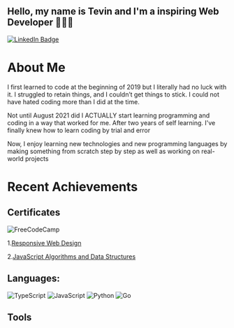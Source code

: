 
## <strong>Hello, my name is Tevin and I'm a inspiring Web Developer 👨🏾‍💻 </strong>

 <div id="badges">
  <a href="your-linkedin-URL">
    <img src="https://img.shields.io/badge/LinkedIn-blue?style=for-the-badge&logo=linkedin&logoColor=white" alt="LinkedIn Badge"/>
  </a>
  </div>

# About Me 



I first learned to code at the beginning of 2019 but I literally had no luck with it. I struggled to retain things, and I couldn’t get things to stick. I could not have hated coding more than I did at the time. 

Not until August 2021 did I ACTUALLY start learning programming and coding in a way that worked for me. After two years of self learning. I've finally knew how to learn coding by trial and error 

Now, I enjoy learning new technologies and new programming languages by making something from scratch step by step as well as working on real-world projects

# Recent Achievements 


## Certificates

 ![FreeCodeCamp](https://img.shields.io/badge/Freecodecamp-%23123.svg?&style=for-the-badge&logo=freecodecamp&logoColor=green)
 
 1.[Responsive Web Design]()
 
 2.[JavaScript Algorithms and Data Structures]()



















## Languages:
![TypeScript](https://img.shields.io/badge/typescript-%23007ACC.svg?style=for-the-badge&logo=typescript&logoColor=white)
![JavaScript](https://img.shields.io/badge/javascript-%23323330.svg?style=for-the-badge&logo=javascript&logoColor=%23F7DF1E)
![Python](https://img.shields.io/badge/python-3670A0?style=for-the-badge&logo=python&logoColor=ffdd54)
![Go](https://img.shields.io/badge/go-%2300ADD8.svg?style=for-the-badge&logo=go&logoColor=white)

## Tools




